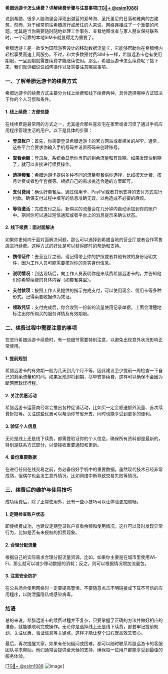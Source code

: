 **希腊远游卡怎么续费？详解续费步骤与注意事项[[TG💪+ @esim1088](https://t.me/s/esim1088)]**

说到希腊，很多人脑海里会浮现出湛蓝的爱琴海、圣托里尼的日落和雅典的古建筑。然而，对于经常前往希腊旅行或居住的人来说，网络连接成了一个重要的问题。尤其是当你需要随时随地处理工作事务、查看地图或者与家人朋友保持联系时，一个可靠的本地SIM卡就显得尤为重要了。

希腊远游卡是一款专为国际游客设计的移动数据流量卡，它能够帮助你在希腊境内轻松享受高速上网服务。不过，和大多数预付费SIM卡一样，希腊远游卡也有使用期限，一旦到期就需要续费才能继续使用。那么，希腊远游卡怎么续费呢？接下来，我们就详细说说如何操作以及需要注意哪些事项。

### **一、了解希腊远游卡的续费方式**

希腊远游卡的续费方式主要分为线上续费和线下续费两种，具体选择哪种方式取决于你的个人习惯和条件。

#### **1. 线上续费：方便快捷**
在线续费是最常用的方式之一，尤其适合那些喜欢宅在家里或者习惯了通过手机应用程序管理生活的用户。以下是具体的步骤：

- **登录账户**：首先，你需要登录希腊远游卡的官方网站或者相关的APP。通常，这些平台会要求你输入手机号码并设置密码来创建账号。
  
- **查看余额**：登录后，系统会显示你当前的剩余流量和有效期。如果发现快到期了，就可以直接进行续费操作。

- **选择套餐**：希腊远游卡提供多种不同的流量套餐供你选择，比如按天计费、按月计费或者包年套餐等。根据自己的需求挑选合适的方案即可。

- **支付费用**：确认好套餐后，通过信用卡、PayPal或者其他支持的支付方式进行付款。确保支付过程中填写的信息准确无误，以免造成不必要的麻烦。

- **等待激活**：完成支付之后，新购买的流量会在几分钟内自动添加到你的账户中。期间你可以通过短信通知或者平台上的消息提示来确认状态。

#### **2. 线下续费：面对面解决**
如果你更倾向于面对面解决问题，那么可以选择到希腊当地的营业厅或者合作零售店进行续费。这种方式的好处是可以获得即时的帮助和支持。

- **携带证件**：去营业厅之前，请记得带上你的护照或者其他有效的身份证明文件，因为工作人员可能需要核对你的真实身份信息。

- **说明情况**：到达现场后，向工作人员表明你是来续费希腊远游卡的，并告知他们你希望续费的具体内容（如套餐类型）。

- **支付款项**：按照工作人员提供的指示完成支付，可以使用现金、信用卡等多种形式。记得索要收据作为凭证。

- **领取凭证**：支付完成后，你会收到一份新的流量使用记录单据，上面会清楚地标注出你所购买的服务详情及有效期限。

### **二、续费过程中需要注意的事项**

在进行希腊远游卡续费时，有一些细节需要特别注意，以避免出现意外状况影响正常使用。

#### **1. 提前规划**
希腊远游卡的有效期一般为几天到几个月不等，因此建议至少提前一周检查一下自己的剩余流量和时间。如果发现即将到期，尽早安排续费，这样可以确保不会因为断网而耽误行程。

#### **2. 关注优惠活动**
希腊远游卡运营商经常会推出各种促销活动，比如买一定金额送额外流量、首次续费折扣等。关注这些优惠可以帮助你节省开支，同时也能享受到更多的便利。

#### **3. 验证个人信息**
无论是线上还是线下续费，都需要验证你的个人信息。确保所有资料都是最新的，特别是联系方式部分，以便接收重要通知和更新。

#### **4. 备份重要数据**
在进行任何在线交易之前，务必备份好手机中的重要数据。虽然现代技术已经非常成熟，但偶尔也会发生意外情况，比如网络中断导致交易失败等情况。

### **三、续费后的维护与使用技巧**

成功续费后，除了正常使用外，还有一些小技巧可以让体验更加顺畅。

#### **1. 定期检查账户状态**
即使续费成功，也建议定期登录账户查看余额和使用情况。这样可以及时发现异常行为，比如是否有未授权的扣费现象。

#### **2. 合理分配流量**
根据自己的实际需求合理分配流量资源。比如，如果你主要是在城市里使用Wi-Fi，那么就可以减少移动数据的消耗；反之，则可以根据情况增加流量包。

#### **3. 注意安全防护**
在公共场合使用网络时一定要提高警惕，不要随意点击不明链接或下载不可信的应用程序，以防泄露隐私或感染病毒。

### **结语**

总的来说，希腊远游卡的续费过程并不复杂，只要掌握了正确的方法并做好相应的准备，就能够顺利完成操作。无论你是选择线上还是线下续费，都要牢记提前规划、关注优惠、验证信息等关键点，这样才能让整个过程既高效又安心。

最后，再次提醒大家，如果有任何疑问或困难，都可以随时联系希腊远游卡的客服团队寻求帮助。他们通常会提供全天候的支持，确保每一位用户都能享受到最佳的服务体验。

[[TG💪+ @esim1088](https://t.me/s/esim1088) ![Image](https://i.postimg.cc/4NQfJmqS/Snipaste-2025-05-13-00-14-12.png)]